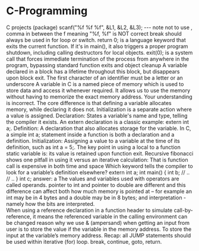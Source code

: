 # C-Programming
C projects (package)
scanf("%f %f %f", &L1, &L2, &L3); --- note not to use , comma in between the f meaning "%f, %f" is NOT correct 
break should always be used in for loop or switch.
return 0; is a language keyword that exits the current function. If it's in main(), it also triggers a proper program shutdown, including calling destructors for local objects.
exit(0); is a system call that forces immediate termination of the process from anywhere in the program, bypassing standard function exits and object cleanup
A variable declared in a block has a lifetime throughout this block, but disappears upon block exit.
The first character of an identifier must be a letter or an underscore
A variable in C is a named piece of memory which is used to store data and access it whenever required. It allows us to use the memory without having to memorize the exact memory address.
Your understanding is incorrect. The core difference is that defining a variable allocates memory, while declaring it does not. Initialization is a separate action where a value is assigned. 
Declaration: States a variable's name and type, telling the compiler it exists. An extern declaration is a classic example: extern int a;.
Definition: A declaration that also allocates storage for the variable. In C, a simple int a; statement inside a function is both a declaration and a definition.
Initialization: Assigning a value to a variable at the time of its definition, such as int a = 5;. 
The key point in using a local to a function static variable is: its value is retained upon function exit. 
Recursive fibonacci shows one pitfall in using it versus an iterative calculation: That is function call is expensive in both time and space
Which keyword tells the compiler to look for a variable’s definition elsewhere? extern 
int a;
int main()
{
   int b;
   // ..
   // ..
}
int c;
answer: a
The values and variables used with operators are called operands.
pointer to int and pointer to double are different and this difference can affect both how much memory is pointed at – for example an int may be in 4 bytes and a double may be in 8 bytes;  and interpretation  -namely how the bits are interpreted.  
When using a reference declaration in a function header to simulate call-by-reference, it means the referenced variable in the calling environment can be changed
reason why we use & (ampersand) when getting an input from user is to store the value if the variable in the memory address. To store the input at the variable’s memory address.
Recap: all JUMP statements should be used within iterative (for) loop. break, continue, goto, return. 

 



